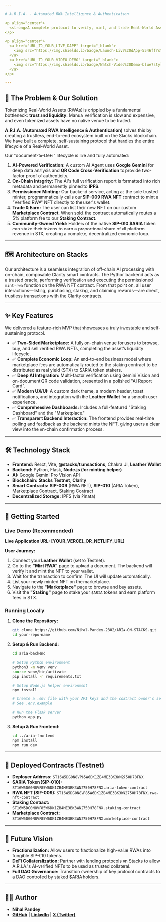 ```yaml
---

# A.R.I.A. - Automated RWA Intelligence & Authentication

<p align="center">
  <strong>A complete protocol to verify, mint, and trade Real-World Assets as liquid, on-chain NFTs on the Stacks blockchain.</strong>
</p>

<p align="center">
  <a href="URL_TO_YOUR_LIVE_DAPP" target="_blank">
    <img src="https://img.shields.io/badge/Launch-Live%20dApp-5546ff?style=for-the-badge&logo=vercel" alt="Launch Live dApp">
  </a>
  <a href="URL_TO_YOUR_VIDEO_DEMO" target="_blank">
    <img src="https://img.shields.io/badge/Watch-Video%20Demo-blue?style=for-the-badge&logo=youtube" alt="Watch Demo">
  </a>
</p>

---
```


## 🎯 The Problem & Our Solution

Tokenizing Real-World Assets (RWAs) is crippled by a fundamental bottleneck: **trust and liquidity**. Manual verification is slow and expensive, and even tokenized assets have no native venue to be traded.

**A.R.I.A. (Automated RWA Intelligence & Authentication)** solves this by creating a trustless, end-to-end ecosystem built on the Stacks blockchain. We have built a complete, self-sustaining protocol that handles the entire lifecycle of a Real-World Asset.

Our "document-to-DeFi" lifecycle is live and fully automated:

1. **AI-Powered Verification:** A custom AI Agent uses **Google Gemini** for deep data analysis and **QR Code Cross-Verification** to provide two-factor proof of authenticity.
2. **On-Chain Integrity:** The AI's full verification report is formatted into rich metadata and permanently pinned to **IPFS**.
3. **Permissioned Minting:** Our backend service, acting as the sole trusted minter, programmatically calls our **SIP-009 RWA NFT** contract to mint a "Verified RWA" NFT directly to the user's wallet.
4. **Trade & Earn:** The user can list their new NFT on our custom **Marketplace Contract**. When sold, the contract automatically routes a 5% platform fee to our **Staking Contract**.
5. **Community-Owned Yield:** Holders of the native **SIP-010 $ARIA** token can stake their tokens to earn a proportional share of all platform revenue in STX, creating a complete, decentralized economic loop.

---

## 🗺️ Architecture on Stacks

Our architecture is a seamless integration of off-chain AI processing with on-chain, composable Clarity smart contracts. The Python backend acts as a trusted oracle, performing verification and executing the permissioned `mint-rwa` function on the RWA NFT contract. From that point on, all user interactions—listing, purchasing, staking, and claiming rewards—are direct, trustless transactions with the Clarity contracts.

---

## ✨ Key Features

We delivered a feature-rich MVP that showcases a truly investable and self-sustaining protocol.

* ✅ **Two-Sided Marketplace:** A fully on-chain venue for users to browse, buy, and sell verified RWA NFTs, completing the asset's liquidity lifecycle.
* ✅ **Complete Economic Loop:** An end-to-end business model where marketplace fees are automatically routed to the staking contract to be distributed as real yield (STX) to $ARIA token stakers.
* ✅ **Deep AI Integration:** Multi-factor verification using Gemini Vision and on-document QR code validation, presented in a polished "AI Report Card".
* ✅ **Modern UX/UI:** A custom dark theme, a modern header, toast notifications, and integration with the **Leather Wallet** for a smooth user experience.
* ✅ **Comprehensive Dashboards:** Includes a full-featured "Staking Dashboard" and the "Marketplace."
* ✅ **Transparent Backend Interaction:** The frontend provides real-time polling and feedback as the backend mints the NFT, giving users a clear view into the on-chain confirmation process.

---

## 🛠️ Technology Stack

* **Frontend:** React, Vite, **@stacks/transactions**, Chakra UI, **Leather Wallet**
* **Backend:** Python, Flask, **Node.js (for minting helper)**
* **AI:** Google Gemini Pro Vision API
* **Blockchain:** **Stacks Testnet**, **Clarity**
* **Smart Contracts:** **SIP-009** (RWA NFT), **SIP-010** (ARIA Token), Marketplace Contract, Staking Contract
* **Decentralized Storage:** IPFS (via Pinata)

---

## 🚀 Getting Started

### Live Demo (Recommended)

**Live Application URL:** **[YOUR_VERCEL_OR_NETLIFY_URL]**

**User Journey:**

1. Connect your **Leather Wallet** (set to Testnet).
2. Go to the **"Mint RWA"** page to upload a document. The backend will verify it and mint the NFT to your wallet.
3. Wait for the transaction to confirm. The UI will update automatically.
4. List your newly minted NFT on the marketplace.
5. Navigate to the **"Marketplace"** page to browse and buy assets.
6. Visit the **"Staking"** page to stake your `$ARIA` tokens and earn platform fees in STX.

### Running Locally

1. **Clone the Repository:**

    ```sh
    git clone https://github.com/Nihal-Pandey-2302/ARIA-ON-STACKS.git
    cd your-repo-name
    ```

2. **Setup & Run Backend:**

    ```sh
    cd aria-backend
    
    # Setup Python environment
    python3 -m venv venv
    source venv/bin/activate
    pip install -r requirements.txt
    
    # Setup Node.js helper environment
    npm install
    
    # Create a .env file with your API keys and the contract owner's secret key
    # See .env.example
    
    # Run the Flask server
    python app.py
    ```

3. **Setup & Run Frontend:**

    ```sh
    cd ../aria-frontend
    npm install
    npm run dev
    ```

---

## 🔗 Deployed Contracts (Testnet)

* **Deployer Address:** `ST16W5DG0N8VP85W6DK1ZB4ME3BK3WN2750H78FNX`
* **$ARIA Token (SIP-010):** `ST16W5DG0N8VP85W6DK1ZB4ME3BK3WN2750H78FNX.aria-token-contract`
* **RWA NFT (SIP-009):** `ST16W5DG0N8VP85W6DK1ZB4ME3BK3WN2750H78FNX.rwa-nft-contract`
* **Staking Contract:** `ST16W5DG0N8VP85W6DK1ZB4ME3BK3WN2750H78FNX.staking-contract`
* **Marketplace Contract:** `ST16W5DG0N8VP85W6DK1ZB4ME3BK3WN2750H78FNX.marketplace-contract`

---

## 🔮 Future Vision

* **Fractionalization:** Allow users to fractionalize high-value RWAs into fungible SIP-010 tokens.
* **DeFi Collateralization:** Partner with lending protocols on Stacks to allow A.R.I.A.'s AI-verified NFTs to be used as trusted collateral.
* **Full DAO Governance:** Transition ownership of key protocol contracts to a DAO controlled by staked $ARIA holders.

---

## 👨‍💻 Author

* **Nihal Pandey**
* **[GitHub](https://github.com/Nihal-Pandey-2302)** | **[LinkedIn](https://www.linkedin.com/in/nihal-pandey-8529b6257/)** | **[X (Twitter)](https://x.com/PandeyNihal23)**
